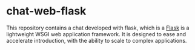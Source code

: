# chat-web-flask

This repository contains a chat developed with flask, which is a [Flask](https://palletsprojects.com/p/flask/) is a lightweight WSGI web application framework. It is designed to ease and accelerate introduction, with the ability to scale to complex applications.
